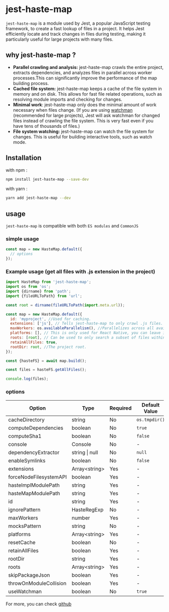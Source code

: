 # jest-haste-map

`jest-haste-map` is a module used by Jest, a popular JavaScript testing framework, to create a fast lookup of files in a project. It helps Jest efficiently locate and track changes in files during testing, making it particularly useful for large projects with many files.

## why jest-haste-map ?

- **Parallel crawling and analysis:** jest-haste-map crawls the entire project, extracts dependencies, and analyzes files in parallel across worker processes.This can significantly improve the performance of the map building process.
- **Cached file system:** jest-haste-map keeps a cache of the file system in memory and on disk. This allows for fast file related operations, such as resolving module imports and checking for changes.
- **Minimal work**: jest-haste-map only does the minimal amount of work necessary when files change. (If you are using [watchman](https://facebook.github.io/watchman/) (recommended for large projects), Jest will ask watchman for changed files instead of crawling the file system. This is very fast even if you have tens of thousands of files.)
- **File system watching:** jest-haste-map can watch the file system for changes. This is useful for building interactive tools, such as watch mode.

## Installation

with npm :

```bash
npm install jest-haste-map --save-dev
```

with yarn :

```bash
yarn add jest-haste-map --dev
```

## usage

`jest-haste-map` is compatible with both `ES modules` and `CommonJS`

### simple usage

```javascript
const map = new HasteMap.default({
  // options
});
```

### Example usage (get all files with .js extension in the project)

```javascript
import HasteMap from 'jest-haste-map';
import os from 'os';
import {dirname} from 'path';
import {fileURLToPath} from 'url';

const root = dirname(fileURLToPath(import.meta.url));

const map = new HasteMap.default({
  id: 'myproject', //Used for caching.
  extensions: ['js'], // Tells jest-haste-map to only crawl .js files.
  maxWorkers: os.availableParallelism(), //Parallelizes across all available CPUs.
  platforms: [], // This is only used for React Native, you can leave it empty.
  roots: [root], // Can be used to only search a subset of files within `rootDir`
  retainAllFiles: true,
  rootDir: root, //The project root.
});

const {hasteFS} = await map.build();

const files = hasteFS.getAllFiles();

console.log(files);
```

### options

| Option                 | Type                | Required | Default Value |
| ---------------------- | ------------------- | -------- | ------------- |
| cacheDirectory         | string              | No       | `os.tmpdir()` |
| computeDependencies    | boolean             | No       | `true`        |
| computeSha1            | boolean             | No       | `false`       |
| console                | Console             | No       | -             |
| dependencyExtractor    | string \| null      | No       | `null`        |
| enableSymlinks         | boolean             | No       | `false`       |
| extensions             | Array&lt;string&gt; | Yes      | -             |
| forceNodeFilesystemAPI | boolean             | Yes      | -             |
| hasteImplModulePath    | string              | Yes      | -             |
| hasteMapModulePath     | string              | Yes      | -             |
| id                     | string              | Yes      | -             |
| ignorePattern          | HasteRegExp         | No       | -             |
| maxWorkers             | number              | Yes      | -             |
| mocksPattern           | string              | No       | -             |
| platforms              | Array&lt;string&gt; | Yes      | -             |
| resetCache             | boolean             | No       | -             |
| retainAllFiles         | boolean             | Yes      | -             |
| rootDir                | string              | Yes      | -             |
| roots                  | Array&lt;string&gt; | Yes      | -             |
| skipPackageJson        | boolean             | Yes      | -             |
| throwOnModuleCollision | boolean             | Yes      | -             |
| useWatchman            | boolean             | No       | `true`        |

For more, you can check [github](https://github.com/jestjs/jest/tree/main/packages/jest-haste-map)
